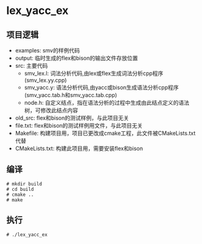 # lex_yacc_ex


## 项目逻辑
- examples: smv的样例代码
- output: 临时生成的flex和bison的输出文件存放位置
- src: 主要代码
    - smv_lex.l: 词法分析代码,由lex或flex生成词法分析cpp程序(smv_lex.yy.cpp)
    - smv_yacc.y: 语法分析代码,由yacc或bison生成语法分析cpp程序(smv_yacc.tab.h和smv_yacc.tab.cpp)
    - node.h: 自定义结点，指在语法分析的过程中生成由此结点定义的语法树，可修改此结点内容
- old_src: flex和bison的测试样例，与此项目无关
- file.txt: flex和bison的测试样例用文件，与此项目无关
- Makefile: 构建项目用，项目已更改成cmake工程，此文件被CMakeLists.txt代替
- CMakeLists.txt: 构建此项目用，需要安装flex和bison

## 编译

```
# mkdir build
# cd build
# cmake ..
# make
```

## 执行

```
# ./lex_yacc_ex
```